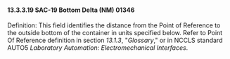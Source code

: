 #### 13.3.3.19 SAC-19 Bottom Delta (NM) 01346

Definition: This field identifies the distance from the Point of Reference to the outside bottom of the container in units specified below. Refer to Point Of Reference definition in section _13.1.3_, "_Glossary_," or in NCCLS standard AUTO5 _Laboratory Automation: Electromechanical Interfaces_.
